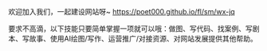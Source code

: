 欢迎加入我们，一起建设网站呀~ https://poet000.github.io/fl/sm/wx-jq

要求不高滴，以下技能只要简单掌握一项就可以哦：做图、写代码、找案例、写剧本、写故事、使用AI绘图/写作、运营推广/对接资源、对网站发展提供其他帮助。
